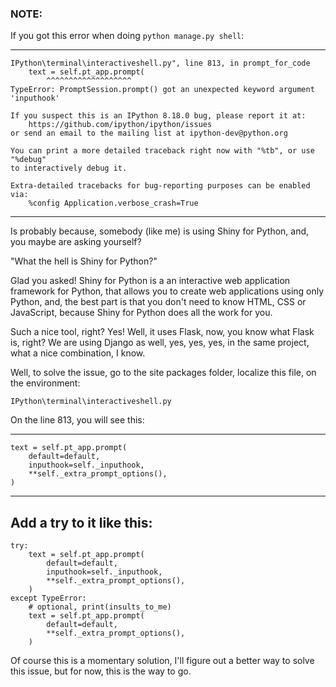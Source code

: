 
### NOTE:

If you got this error when doing ```python manage.py shell```:

---------------------------------------------------------------------------
```
IPython\terminal\interactiveshell.py", line 813, in prompt_for_code
    text = self.pt_app.prompt(
        ^^^^^^^^^^^^^^^^^^^
TypeError: PromptSession.prompt() got an unexpected keyword argument 'inputhook'

If you suspect this is an IPython 8.18.0 bug, please report it at:
    https://github.com/ipython/ipython/issues
or send an email to the mailing list at ipython-dev@python.org

You can print a more detailed traceback right now with "%tb", or use "%debug"
to interactively debug it.

Extra-detailed tracebacks for bug-reporting purposes can be enabled via:
    %config Application.verbose_crash=True
```
---------------------------------------------------------------------------

Is probably because, somebody (like me) is using Shiny for
Python, and, you maybe are asking yourself?

"What the hell is Shiny for Python?"

Glad you asked! Shiny for Python is a an interactive web application
framework for Python, that allows you to create web applications using
only Python, and, the best part is that you don't need to know HTML,
CSS or JavaScript, because Shiny for Python does all the work for you.

Such a nice tool, right? Yes!
Well, it uses Flask, now, you know what Flask is, right? We are using
Django as well, yes, yes, yes, in the same project, what a nice
combination, I know.

Well, to solve the issue, go to the site packages folder, localize this
file, on the environment:

``` IPython\terminal\interactiveshell.py ```

On the line 813, you will see this:

---------------------------------------------------------------------------
```
text = self.pt_app.prompt(
    default=default,
    inputhook=self._inputhook,
    **self._extra_prompt_options(),
)
```
---------------------------------------------------------------------------
Add a try to it like this:
---------------------------------------------------------------------------
```
try:
    text = self.pt_app.prompt(
        default=default,
        inputhook=self._inputhook,
        **self._extra_prompt_options(),
    )
except TypeError:
    # optional, print(insults_to_me)
    text = self.pt_app.prompt(
        default=default,
        **self._extra_prompt_options(),
    )
```
Of course this is a momentary solution, I'll figure out a better way to
solve this issue, but for now, this is the way to go.
